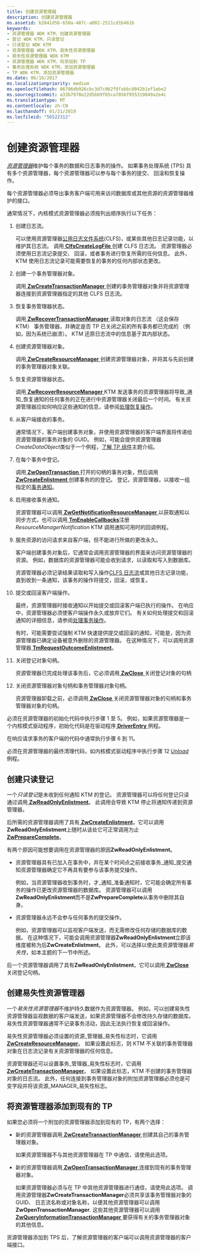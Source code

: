 ```yaml
---
title: 创建资源管理器
description: 创建资源管理器
ms.assetid: b2841d56-650a-487c-a002-2521cd1b461b
keywords:
- 资源管理器 WDK KTM，创建资源管理器
- 登记 WDK KTM，只读登记
- 只读登记 WDK KTM
- 资源管理器 WDK KTM，易失性资源管理器
- 易失性资源管理器 WDK KTM
- 资源管理器 WDK KTM，将添加到 TP
- 事务处理系统 WDK KTM，添加资源管理器
- TP WDK KTM，添加资源管理器
ms.date: 06/16/2017
ms.localizationpriority: medium
ms.openlocfilehash: 06706db926cbc3d7c062f0fabbc8042b1ef1ebe2
ms.sourcegitcommit: a33b7978e22d5bb9f65ca7056f955319049a2e4c
ms.translationtype: MT
ms.contentlocale: zh-CN
ms.lasthandoff: 01/31/2019
ms.locfileid: "56522312"
---
```

# <a name="creating-a-resource-manager"></a>创建资源管理器


[*资源管理器*](transaction-processing-terms.md#ktm-term-resource-manager)维护每个事务的数据和日志事务的操作。 如果事务处理系统 (TPS) 具有多个资源管理器，每个资源管理器可以参与每个事务的提交、 回滚和恢复操作。

每个资源管理器必须导出事务客户端可用来访问数据库或其他资源的资源管理器维护的接口。

通常情况下，内核模式资源管理器必须按列出顺序执行以下任务：

1.  创建日志流。

    可以使用资源管理器[公用日志文件系统](using-common-log-file-system.md)(CLFS)，或某些其他日志记录功能，以维护其日志流。 调用[ **ClfsCreateLogFile** ](https://msdn.microsoft.com/library/windows/hardware/ff540792)创建 CLFS 日志流。 资源管理器必须使用日志流记录提交、 回滚，或者事务进行恢复所需的任何信息。 此外，KTM 使用日志流记录可能需要恢复的事务的任何内部状态更改。

2.  创建一个事务管理器对象。

    调用[ **ZwCreateTransactionManager** ](https://msdn.microsoft.com/library/windows/hardware/ff566430)创建的事务管理器对象并将资源管理器连接到资源管理器指定的其他 CLFS 日志流。

3.  恢复事务管理器状态。

    调用[ **ZwRecoverTransactionManager** ](https://msdn.microsoft.com/library/windows/hardware/ff567079)读取对象的日志流 （这会保存 KTM） 事务管理器，并确定是否 TP 已关闭之前的所有事务都已完成的 （例如，因为系统已崩溃）。 KTM 还原日志流中的信息基于其内部状态。

4.  创建资源管理器对象。

    调用[ **ZwCreateResourceManager** ](https://msdn.microsoft.com/library/windows/hardware/ff566427)创建资源管理器对象，并将其与先前创建的事务管理器对象关联。

5.  恢复资源管理器状态。

    调用[ **ZwRecoverResourceManager** ](https://msdn.microsoft.com/library/windows/hardware/ff567078) KTM 发送事务的资源管理器将导致\_通知\_恢复通知的任何事务的正在进行中资源管理器关闭最后一个时间。 有关资源管理器应如何响应这些通知的信息，请参阅[处理恢复操作](handling-recovery-operations.md)。

6.  从客户端接收的事务。

    通常情况下，客户端创建事务对象，并使用资源管理器的客户端界面将传递给资源管理器的事务对象的 GUID。 例如，可能会提供资源管理器*CreateDataObject*类似于一个例程，[了解 TP 组件](understanding-tps-components.md)主题介绍。

7.  在每个事务中登记。

    调用[ **ZwOpenTransaction** ](https://msdn.microsoft.com/library/windows/hardware/ff567033)打开的句柄的事务对象，然后调用[ **ZwCreateEnlistment** ](https://msdn.microsoft.com/library/windows/hardware/ff566422)创建事务的的登记。 登记，资源管理器，以接收一组指定的[事务通知](transaction-notifications.md)。

8.  启用接收事务通知。

    资源管理器可以调用[ **ZwGetNotificationResourceManager** ](https://msdn.microsoft.com/library/windows/hardware/ff566467)以获取通知以同步方式，也可以调用[ **TmEnableCallbacks**](https://msdn.microsoft.com/library/windows/hardware/ff564676)注册*ResourceManagerNotification* KTM 调用通知可用时的回调例程。

9.  服务资源的访问请求来自客户端，但不能进行所做的更改永久。

    客户端创建事务对象后，它通常会调用资源管理器的界面来访问资源管理器的资源。 例如，数据库的资源管理器可能会收到请求，以读取和写入到数据库。

    资源管理器必须记录结果读取和写入操作[CLFS 日志流](using-log-streams-with-ktm.md)或其他日志记录功能，直到收到一条通知，该事务的操作将提交，回滚，或恢复。

10. 提交或回滚客户端操作。

    最终，资源管理器时接收通知以开始提交或回滚客户端已执行的操作。 在响应中，资源管理器必须使客户端操作永久或放弃它们。 有关如何处理提交和回滚通知的详细信息，请参阅[处理事务操作](handling-transaction-operations.md)。

    有时，可能需要尝试强制 KTM 快速提供提交或回滚的通知，可能是，因为资源管理器已确定设备被意外删除的资源管理器。 在这种情况下，可以调用资源管理器[ **TmRequestOutcomeEnlistment**](https://msdn.microsoft.com/library/windows/hardware/ff564727)。

11. 关闭登记对象句柄。

    资源管理器已完成处理该事务后，它必须调用[ **ZwClose** ](https://msdn.microsoft.com/library/windows/hardware/ff566417)关闭登记对象的句柄

12. 关闭资源管理器对象句柄和事务管理器对象句柄。

    资源管理器卸载之前，必须调用[ **ZwClose** ](https://msdn.microsoft.com/library/windows/hardware/ff566417)关闭资源管理器对象的句柄和事务管理器对象的句柄。

必须在资源管理器的初始化代码中执行步骤 1 至 5。 例如，如果资源管理器是一个内核模式驱动程序，初始化代码是在驱动程序[ **DriverEntry** ](https://msdn.microsoft.com/library/windows/hardware/ff544113)例程。

在响应请求事务的客户端的代码中通常执行步骤 6 到 11。

必须在资源管理器的最终清理代码，如内核模式驱动程序中执行步骤 12 [ *Unload* ](https://msdn.microsoft.com/library/windows/hardware/ff564886)例程。

## <a href="" id="kernel-creating-a-read-only-enlistment"></a> 创建只读登记


一个*只读登记*是未收到任何通知 KTM 的登记。 资源管理器可以将任何登记只读通过调用[ **ZwReadOnlyEnlistment**](https://msdn.microsoft.com/library/windows/hardware/ff567074)。 此调用会导致 KTM 停止将通知传递到资源管理器。

后所需的资源管理器调用了具有[ **ZwCreateEnlistment**](https://msdn.microsoft.com/library/windows/hardware/ff566422)，它可以调用**ZwReadOnlyEnlistment**上随时从该处它可正常调用为止[**ZwPrepareComplete**](https://msdn.microsoft.com/library/windows/hardware/ff567037)。

有两个原因可能想要调用在资源管理器的原因**ZwReadOnlyEnlistment**。

-   资源管理器具有已加入在事务中，并在某个时间点之前接收事务\_通知\_提交通知资源管理器确定它不再具有要参与该事务提交操作。

    例如，当资源管理器收到事务时，才\_通知\_准备通知时，它可能会确定所有事务的操作已更改资源管理器的数据库。 资源管理器可以调用**ZwReadOnlyEnlistment**而不是**ZwPrepareComplete**从事务中删除其自身。

-   资源管理器永远不会参与任何事务的提交操作。

    例如，资源管理器可以监视客户端发送，而无需修改任何存储的数据库的数据。 在这种情况下，可能会调用资源管理器**ZwReadOnlyEnlistment**立即该维度被称为后**ZwCreateEnlistment**。 此外，可以选择以使此类资源管理器*易失性*，如本主题的下一节中所述。

后一个资源管理器调用了具有**ZwReadOnlyEnlistment**，它可以调用[ **ZwClose** ](https://msdn.microsoft.com/library/windows/hardware/ff566417)关闭登记句柄。

## <a href="" id="kernel-creating-a-volatile-resource-manager"></a> 创建易失性资源管理器


一个*易失性资源管理器*不维护持久数据作为资源管理器。 例如，可以创建易失性资源管理器监视数据的客户端发送，如果资源管理器不会修改持久存储的数据库。 易失性资源管理器通常不记录事务活动，因此无法执行恢复或回滚操作。

易失性资源管理器必须设置的资源\_管理器\_易失性标志时，它调用[ **ZwCreateResourceManager**](https://msdn.microsoft.com/library/windows/hardware/ff566427)。 如果设置此标志，则 KTM 不关联的事务管理器对象在日志流记录有关资源管理器的任何信息。

资源管理器还可以设置事务\_管理器\_易失性标志时，它调用[ **ZwCreateTransactionManager**](https://msdn.microsoft.com/library/windows/hardware/ff566430)。 如果设置此标志，KTM 不创建的事务管理器对象的日志流。 此外，任何连接到事务管理器对象的附加资源管理器必须也是可变字段并将该资源\_MANAGER\_易失性标志。

## <a name="adding-a-resource-manager-to-an-existing-tps"></a>将资源管理器添加到现有的 TP


如果您必须将一个附加的资源管理器添加到现有的 TP，有两个选择：

-   新的资源管理器调用[ **ZwCreateTransactionManager** ](https://msdn.microsoft.com/library/windows/hardware/ff566430)创建其自己的事务管理器对象。

    如果资源管理器不与其他资源管理器在 TP 中通信，请使用此选项。

-   新的资源管理器调用[ **ZwOpenTransactionManager** ](https://msdn.microsoft.com/library/windows/hardware/ff567035)连接到现有的事务管理器对象。

    如果资源管理器必须与在 TP 中其他资源管理器进行通信，请使用此选项。 调用资源管理器**ZwCreateTransactionManager**必须共享该事务管理器对象的 GUID、 日志流名称或对象名称，以便其他资源管理器可以调用**ZwOpenTransactionManager**. 这些其他资源管理器可以调用[ **ZwQueryInformationTransactionManager** ](https://msdn.microsoft.com/library/windows/hardware/ff567058)要获得有关的事务管理器对象的其他信息。

资源管理器添加到 TPS 后，了解资源管理器的客户端可以调用资源管理器的客户端接口。

 

 




